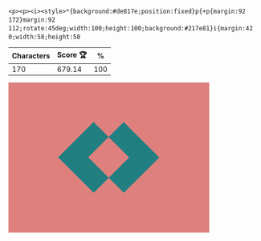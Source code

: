 `<p><p><i><style>*{background:#de817e;position:fixed}p{+p{margin:92 172}margin:92 112;rotate:45deg;width:100;height:100;background:#217e81}i{margin:42 0;width:58;height:58`

| Characters | Score 🏆 | %   |
| ---------- | -------- | --- |
| 170        | 679.14   | 100 |

![](/2024/sep2024/07/20240907.png)
